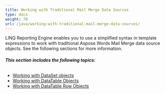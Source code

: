 ```yaml
---
title: Working with Traditional Mail Merge Data Sources
type: docs
weight: 70
url: /java/working-with-traditional-mail-merge-data-sources/
---
```


LINQ Reporting Engine enables you to use a simplified syntax in template expressions to work with traditional Aspose.Words Mail Merge data source objects. See the following sections for more information.
###### **This section includes the following topics:** 
- [Working with DataSet objects](/words/java/working-with-dataset-objects-html/)
- [Working with DataTable Objects](/words/java/working-with-datatable-objects-html/)
- [Working with DataTable Row Objects](/words/java/working-with-datatable-row-objects-html/)
